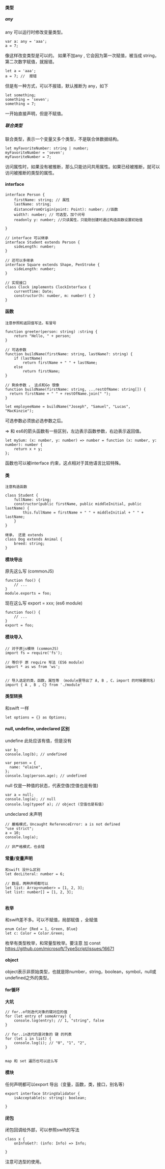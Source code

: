 #### 类型
##### any
any 可以运行时修改变量类型。
```
var a: any = 'aaa';
a = 7;
```
像这样改变类型是可以的。 如果不加any , 它会因为第一次赋值，被当成 string，第二次数字赋值，就报错。
```
let a = 'aaa';
a = 7; //  报错
```
但是有一种方式，可以不报错，默认推断为 any，如下
```
let something;
something = 'seven';
something = 7;
```
一开始直接声明，但是不赋值。
##### 联合类型
联合类型，表示一个变量又多个类型，不是联合体数据结构。
```
let myFavoriteNumber: string | number;
myFavoriteNumber = 'seven';
myFavoriteNumber = 7;

```
访问属性时，如果没有被推断，那么只能访问共用属性。如果已经被推断，就可以访问被推断的类型的属性。


#### interface
```
interface Person {
    firstName: string; // 属性
    lastName: string;
    distanceFromOrigin(point: Point): number; //函数
    width?: number; // 可选型，加个问号
    readonly y: number; //只读属性，只能刚创建时通过构造函数设置初始值
    
}

// interface 可以继承
interface Student extends Person {
    sideLength: number;
}

// 还可以多继承
interface Square extends Shape, PenStroke {
    sideLength: number;
}

// 实现接口
class Clock implements ClockInterface {
    currentTime: Date;
    constructor(h: number, m: number) { }
}

```

#### 函数
```
注意参照和返回值写法，有冒号

function greeter(person: string) :string {
    return "Hello, " + person;
}

// 可选参数
function buildName(firstName: string, lastName?: string) {
    if (lastName)
        return firstName + " " + lastName;
    else
        return firstName;
}

// 剩余参数 ， 这点和Go 很像
function buildName(firstName: string, ...restOfName: string[]) {
  return firstName + " " + restOfName.join(" ");
}

let employeeName = buildName("Joseph", "Samuel", "Lucas", "MacKinzie");

```

可选参数必须放必选参数之后。

=> 和 es6的箭头函数有一些区别，左边表示函数参数，右边表示返回值。
```
let mySum: (x: number, y: number) => number = function (x: number, y: number): number {
    return x + y;
};

```

函数也可以被interface 约束，这点相对于其他语言比较特殊。



#### 类
```
注意构造函数

class Student {
    fullName: string;
    constructor(public firstName, public middleInitial, public lastName) {
        this.fullName = firstName + " " + middleInitial + " " + lastName;
    }
}

继承， 还是 extends
class Dog extends Animal {
    breed: string;
}

```

#### 模块导出
原先这么写 (commonJS)
```
function foo() {
    // ...
}
module.exports = foo;
```
现在这么写 export = xxx; (es6 module)
```
function foo() {
    // ...
}
export = foo;
```
#### 模块导入
```
// 对于原js模块 (commonJS)
import fs = require('fs');

// 等价于 原 require 写法 (ES6 module)
import * as ws from 'ws';


// 导入选定的类，函数，属性等 （module里导出了 A, B , C，import 的时候要同名）
import { A , B , C} from './module'

```

#### 类型转换
和swift 一样
```
let options = {} as Options;

```

#### null, undefine, undeclared 区别

undefine 此处应该有值，但是没有
```
var b;
console.log(b); // undefined

var person = {
  name: "elaine",
};
console.log(person.age); // undefined

```

null 仅是一种值的状态，代表空值(空值也是有值)
```
var a = null;
console.log(a); // null
console.log(typeof a); // object (空值也是有值)
```

undeclared 未声明
```
// 嚴格模式，Uncaught ReferenceError: a is not defined 
"use strict";
a = 10;
console.log(a);

// 非严格模式，也会错

```

#### 常量/变量声明
```
和swift 没什么区别
let decLiteral: number = 6;

// 数组，两种声明都可以
let list: Array<number> = [1, 2, 3];
let list: number[] = [1, 2, 3];


```

#### 枚举
和swift差不多。可以不赋值，局部赋值 ，全赋值
```
enum Color {Red = 1, Green, Blue}
let c: Color = Color.Green;
```

枚举有类型枚举，和常量型枚举。要注意 加 const
https://github.com/microsoft/TypeScript/issues/16671

#### object
object表示非原始类型，也就是除number，string，boolean，symbol，null或undefined之外的类型。

#### for循环
**大坑**
```
// for..of则迭代对象的键对应的值
for (let entry of someArray) {
    console.log(entry); // 1, "string", false
}

// for..in迭代的是对象的 键 的列表
for (let i in list) {
    console.log(i); // "0", "1", "2",
}


map 和 set 遍历也可以这么写
```

#### 模块
任何声明都可以export 导出（变量，函数，类，接口，别名等）
```
export interface StringValidator {
    isAcceptable(s: string): boolean;
    
}
```

#### 闭包
闭包回调给外部，可以参照swift的写法
```
class x {
	onInfoGet?: (info: Info) => Info;

}

```
注意可选型的使用。

